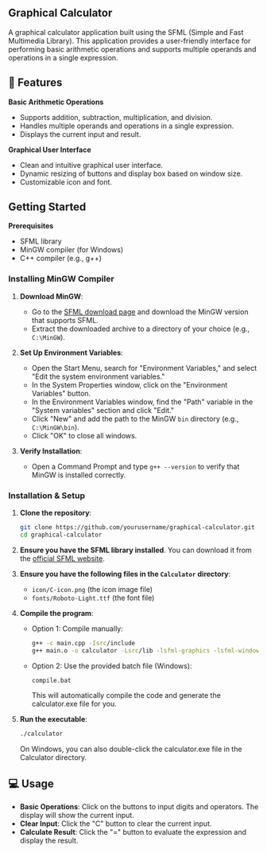 ## Graphical Calculator

A graphical calculator application built using the SFML (Simple and Fast Multimedia Library). This application provides a user-friendly interface for performing basic arithmetic operations and supports multiple operands and operations in a single expression.

## 🚀 Features

**Basic Arithmetic Operations**
- Supports addition, subtraction, multiplication, and division.
- Handles multiple operands and operations in a single expression.
- Displays the current input and result.

**Graphical User Interface**
- Clean and intuitive graphical user interface.
- Dynamic resizing of buttons and display box based on window size.
- Customizable icon and font.

## Getting Started

**Prerequisites**
- SFML library
- MinGW compiler (for Windows)
- C++ compiler (e.g., g++)

### Installing MinGW Compiler

1. **Download MinGW**:
   - Go to the [SFML download page](https://www.sfml-dev.org/download/sfml/2.6.1/) and download the MinGW version that supports SFML.
   - Extract the downloaded archive to a directory of your choice (e.g., `C:\MinGW`).

2. **Set Up Environment Variables**:
   - Open the Start Menu, search for "Environment Variables," and select "Edit the system environment variables."
   - In the System Properties window, click on the "Environment Variables" button.
   - In the Environment Variables window, find the "Path" variable in the "System variables" section and click "Edit."
   - Click "New" and add the path to the MinGW `bin` directory (e.g., `C:\MinGW\bin`).
   - Click "OK" to close all windows.

3. **Verify Installation**:
   - Open a Command Prompt and type `g++ --version` to verify that MinGW is installed correctly.

### Installation & Setup

1. **Clone the repository**:
   ```sh
   git clone https://github.com/yourusername/graphical-calculator.git
   cd graphical-calculator
   ```
2. **Ensure you have the SFML library installed**. You can download it from the [official SFML website](https://www.sfml-dev.org/download.php).

3. **Ensure you have the following files in the `Calculator` directory**:
   - `icon/C-icon.png` (the icon image file)
   - `fonts/Roboto-Light.ttf` (the font file)

4. **Compile the program**:
   - Option 1: Compile manually:
     ```sh
     g++ -c main.cpp -Isrc/include
     g++ main.o -o calculator -Lsrc/lib -lsfml-graphics -lsfml-window -lsfml-system
     ```
   - Option 2: Use the provided batch file (Windows):
     ```sh
     compile.bat
     ```
     This will automatically compile the code and generate the calculator.exe file for you.

5. **Run the executable**:
   ```sh
   ./calculator
   ```
   
   On Windows, you can also double-click the calculator.exe file in the Calculator directory.

## 💻 Usage

- **Basic Operations**: Click on the buttons to input digits and operators. The display will show the current input.
- **Clear Input**: Click the "C" button to clear the current input.
- **Calculate Result**: Click the "=" button to evaluate the expression and display the result.
